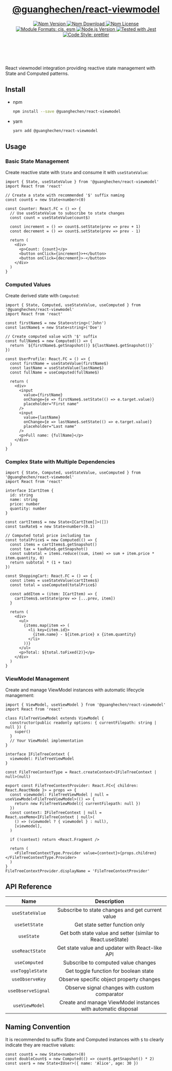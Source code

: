 <header>
  <h1 align="center">
    <a href="https://github.com/guanghechen/react-kit/tree/@guanghechen/react-viewmodel@0.2.16/packages/react-viewmodel#readme">@guanghechen/react-viewmodel</a>
  </h1>
  <div align="center">
    <a href="https://www.npmjs.com/package/@guanghechen/react-viewmodel">
      <img
        alt="Npm Version"
        src="https://img.shields.io/npm/v/@guanghechen/react-viewmodel.svg"
      />
    </a>
    <a href="https://www.npmjs.com/package/@guanghechen/react-viewmodel">
      <img
        alt="Npm Download"
        src="https://img.shields.io/npm/dm/@guanghechen/react-viewmodel.svg"
      />
    </a>
    <a href="https://www.npmjs.com/package/@guanghechen/react-viewmodel">
      <img
        alt="Npm License"
        src="https://img.shields.io/npm/l/@guanghechen/react-viewmodel.svg"
      />
    </a>
    <a href="#install">
      <img
        alt="Module Formats: cjs, esm"
        src="https://img.shields.io/badge/module_formats-cjs%2C%20esm-green.svg"
      />
    </a>
    <a href="https://github.com/nodejs/node">
      <img
        alt="Node.js Version"
        src="https://img.shields.io/node/v/@guanghechen/react-viewmodel"
      />
    </a>
    <a href="https://github.com/facebook/jest">
      <img
        alt="Tested with Jest"
        src="https://img.shields.io/badge/tested_with-jest-9c465e.svg"
      />
    </a>
    <a href="https://github.com/prettier/prettier">
      <img
        alt="Code Style: prettier"
        src="https://img.shields.io/badge/code_style-prettier-ff69b4.svg?style=flat-square"
      />
    </a>
  </div>
</header>
<br/>


React viewmodel integration providing reactive state management with State and Computed patterns.

## Install

* npm

  ```bash
  npm install --save @guanghechen/react-viewmodel
  ```

* yarn

  ```bash
  yarn add @guanghechen/react-viewmodel
  ```

## Usage

### Basic State Management

Create reactive state with `State` and consume it with `useStateValue`:

```tsx
import { State, useStateValue } from '@guanghechen/react-viewmodel'
import React from 'react'

// Create a state with recommended '$' suffix naming
const count$ = new State<number>(0)

const Counter: React.FC = () => {
  // Use useStateValue to subscribe to state changes
  const count = useStateValue(count$)
  
  const increment = () => count$.setState(prev => prev + 1)
  const decrement = () => count$.setState(prev => prev - 1)
  
  return (
    <div>
      <p>Count: {count}</p>
      <button onClick={increment}>+</button>
      <button onClick={decrement}>-</button>
    </div>
  )
}
```

### Computed Values

Create derived state with `Computed`:

```tsx
import { State, Computed, useStateValue, useComputed } from '@guanghechen/react-viewmodel'
import React from 'react'

const firstName$ = new State<string>('John')
const lastName$ = new State<string>('Doe')

// Create computed value with '$' suffix
const fullName$ = new Computed(() => {
  return `${firstName$.getSnapshot()} ${lastName$.getSnapshot()}`
})

const UserProfile: React.FC = () => {
  const firstName = useStateValue(firstName$)
  const lastName = useStateValue(lastName$)
  const fullName = useComputed(fullName$)
  
  return (
    <div>
      <input 
        value={firstName} 
        onChange={e => firstName$.setState(() => e.target.value)} 
        placeholder="First name"
      />
      <input 
        value={lastName} 
        onChange={e => lastName$.setState(() => e.target.value)} 
        placeholder="Last name"
      />
      <p>Full name: {fullName}</p>
    </div>
  )
}
```

### Complex State with Multiple Dependencies

```tsx
import { State, Computed, useStateValue, useComputed } from '@guanghechen/react-viewmodel'
import React from 'react'

interface ICartItem {
  id: string
  name: string
  price: number
  quantity: number
}

const cartItems$ = new State<ICartItem[]>([])
const taxRate$ = new State<number>(0.1)

// Computed total price including tax
const totalPrice$ = new Computed(() => {
  const items = cartItems$.getSnapshot()
  const tax = taxRate$.getSnapshot()
  const subtotal = items.reduce((sum, item) => sum + item.price * item.quantity, 0)
  return subtotal * (1 + tax)
})

const ShoppingCart: React.FC = () => {
  const items = useStateValue(cartItems$)
  const total = useComputed(totalPrice$)
  
  const addItem = (item: ICartItem) => {
    cartItems$.setState(prev => [...prev, item])
  }
  
  return (
    <div>
      <ul>
        {items.map(item => (
          <li key={item.id}>
            {item.name} - ${item.price} x {item.quantity}
          </li>
        ))}
      </ul>
      <p>Total: ${total.toFixed(2)}</p>
    </div>
  )
}
```

### ViewModel Management

Create and manage ViewModel instances with automatic lifecycle management:

```tsx
import { ViewModel, useViewModel } from '@guanghechen/react-viewmodel'
import React from 'react'

class FileTreeViewModel extends ViewModel {
  constructor(public readonly options: { currentFilepath: string | null }) {
    super()
  }
  // Your ViewModel implementation
}

interface IFileTreeContext {
  viewmodel: FileTreeViewModel
}

const FileTreeContextType = React.createContext<IFileTreeContext | null>(null)

export const FileTreeContextProvider: React.FC<{ children: React.ReactNode }> = props => {
  const viewmodel: FileTreeViewModel | null = useViewModel<FileTreeViewModel>(() => {
    return new FileTreeViewModel({ currentFilepath: null })
  })
  const context: IFileTreeContext | null = React.useMemo<IFileTreeContext | null>(
    () => (viewmodel ? { viewmodel } : null),
    [viewmodel],
  )

  if (!context) return <React.Fragment />

  return (
    <FileTreeContextType.Provider value={context}>{props.children}</FileTreeContextType.Provider>
  )
}
FileTreeContextProvider.displayName = 'FileTreeContextProvider'
```

## API Reference

Name                      | Description
:------------------------:|:---------------------------------------------:
`useStateValue`           | Subscribe to state changes and get current value
`useSetState`             | Get state setter function only
`useState`                | Get both state value and setter (similar to React.useState)
`useReactState`           | Get state value and updater with React-like API
`useComputed`             | Subscribe to computed value changes
`useToggleState`          | Get toggle function for boolean state
`useObserveKey`           | Observe specific object property changes
`useObserveSignal`        | Observe signal changes with custom comparator
`useViewModel`            | Create and manage ViewModel instances with automatic disposal


## Naming Convention

It is recommended to suffix State and Computed instances with `$` to clearly indicate they are reactive values:

```tsx
const count$ = new State<number>(0)
const doubleCount$ = new Computed(() => count$.getSnapshot() * 2)
const user$ = new State<IUser>({ name: 'Alice', age: 30 })
```


[homepage]: https://github.com/guanghechen/react-kit/tree/@guanghechen/react-viewmodel@0.2.16/packages/react-viewmodel#readme